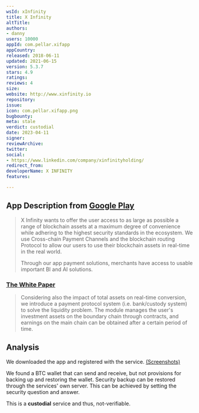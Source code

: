 ```yaml
---
wsId: xInfinity
title: X Infinity
altTitle: 
authors:
- danny
users: 10000
appId: com.pellar.xifapp
appCountry: 
released: 2018-06-11
updated: 2021-06-15
version: 5.3.7
stars: 4.9
ratings: 
reviews: 4
size: 
website: http://www.xinfinity.io
repository: 
issue: 
icon: com.pellar.xifapp.png
bugbounty: 
meta: stale
verdict: custodial
date: 2023-04-11
signer: 
reviewArchive: 
twitter: 
social:
- https://www.linkedin.com/company/xinfinityholding/
redirect_from: 
developerName: X INFINITY
features: 

---
```


## App Description from [Google Play](https://play.google.com/store/apps/details?id=com.pellar.xifapp&gl=us) 

> X Infinity wants to offer the user access to as large as possible a range of blockchain assets at a maximum degree of convenience while adhering to the highest security standards in the ecosystem. We use Cross-chain Payment Channels and the blockchain routing Protocol to allow our users to use their blockchain assets in real-time in the real world.
>
> Through our app payment solutions, merchants have access to usable important BI and AI solutions.

### [The White Paper](https://www.xinfinity.io/wp-content/uploads/X-PAY_Whitepaper%202021_ENG_v2.1.pdf) 

> Considering also the impact of total assets on real-time conversion, we introduce a payment protocol system (i.e. bank/custody system) to solve the liquidity problem. The module manages the user's investment assets on the boundary chain through contracts, and earnings on the main chain can be obtained after a certain period of time.

## Analysis 

We downloaded the app and registered with the service. [(Screenshots)](https://twitter.com/BitcoinWalletz/status/1645615216737271808)

We found a BTC wallet that can send and receive, but not provisions for backing up and restoring the wallet. Security backup can be restored through the services' own server. This can be achieved by setting the security question and answer. 

This is a **custodial** service and thus, not-verifiable.

